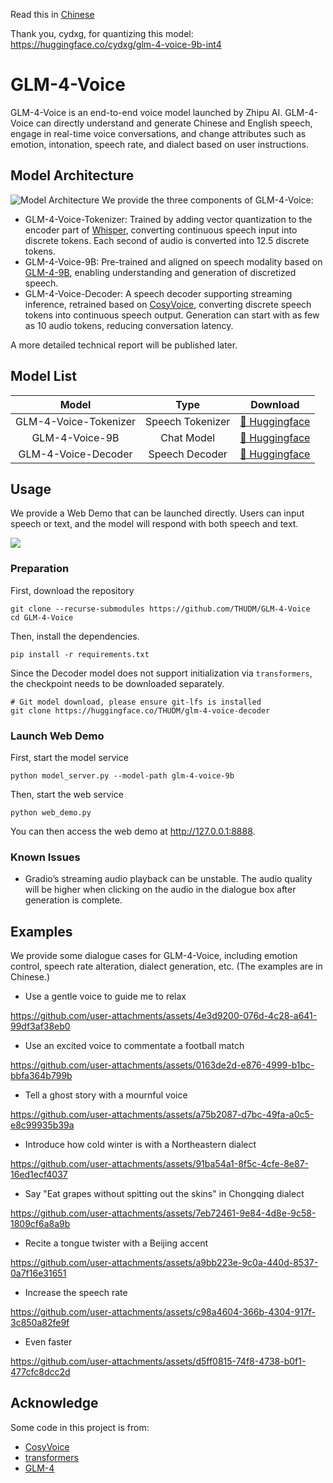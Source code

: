 Read this in [Chinese](./README_ch.md)

Thank you, cydxg, for quantizing this model: https://huggingface.co/cydxg/glm-4-voice-9b-int4

# GLM-4-Voice
GLM-4-Voice is an end-to-end voice model launched by Zhipu AI. GLM-4-Voice can directly understand and generate Chinese and English speech, engage in real-time voice conversations, and change attributes such as emotion, intonation, speech rate, and dialect based on user instructions.

## Model Architecture

![Model Architecture](./resources/architecture.jpeg)
We provide the three components of GLM-4-Voice:
* GLM-4-Voice-Tokenizer: Trained by adding vector quantization to the encoder part of [Whisper](https://github.com/openai/whisper), converting continuous speech input into discrete tokens. Each second of audio is converted into 12.5 discrete tokens.
* GLM-4-Voice-9B: Pre-trained and aligned on speech modality based on [GLM-4-9B](https://github.com/THUDM/GLM-4), enabling understanding and generation of discretized speech.
* GLM-4-Voice-Decoder: A speech decoder supporting streaming inference, retrained based on [CosyVoice](https://github.com/FunAudioLLM/CosyVoice), converting discrete speech tokens into continuous speech output. Generation can start with as few as 10 audio tokens, reducing conversation latency.

A more detailed technical report will be published later.

## Model List
|         Model         | Type |      Download      |
|:---------------------:| :---: |:------------------:|
| GLM-4-Voice-Tokenizer | Speech Tokenizer | [🤗 Huggingface](https://huggingface.co/THUDM/glm-4-voice-tokenizer) |
|    GLM-4-Voice-9B     | Chat Model |  [🤗 Huggingface](https://huggingface.co/cydxg/glm-4-voice-9b-int4)
| GLM-4-Voice-Decoder   | Speech Decoder |  [🤗 Huggingface](https://huggingface.co/THUDM/glm-4-voice-decoder)

## Usage
We provide a Web Demo that can be launched directly. Users can input speech or text, and the model will respond with both speech and text.

![](resources/web_demo.png)

### Preparation
First, download the repository
```shell
git clone --recurse-submodules https://github.com/THUDM/GLM-4-Voice
cd GLM-4-Voice
```
Then, install the dependencies.
```shell
pip install -r requirements.txt
```
Since the Decoder model does not support initialization via `transformers`, the checkpoint needs to be downloaded separately.

```shell
# Git model download, please ensure git-lfs is installed
git clone https://huggingface.co/THUDM/glm-4-voice-decoder
```

### Launch Web Demo
First, start the model service
```shell
python model_server.py --model-path glm-4-voice-9b
```

Then, start the web service
```shell
python web_demo.py
```
You can then access the web demo at http://127.0.0.1:8888.

### Known Issues
* Gradio’s streaming audio playback can be unstable. The audio quality will be higher when clicking on the audio in the dialogue box after generation is complete.

## Examples
We provide some dialogue cases for GLM-4-Voice, including emotion control, speech rate alteration, dialect generation, etc. (The examples are in Chinese.)

* Use a gentle voice to guide me to relax

https://github.com/user-attachments/assets/4e3d9200-076d-4c28-a641-99df3af38eb0

* Use an excited voice to commentate a football match

https://github.com/user-attachments/assets/0163de2d-e876-4999-b1bc-bbfa364b799b

* Tell a ghost story with a mournful voice

https://github.com/user-attachments/assets/a75b2087-d7bc-49fa-a0c5-e8c99935b39a

* Introduce how cold winter is with a Northeastern dialect

https://github.com/user-attachments/assets/91ba54a1-8f5c-4cfe-8e87-16ed1ecf4037

* Say "Eat grapes without spitting out the skins" in Chongqing dialect

https://github.com/user-attachments/assets/7eb72461-9e84-4d8e-9c58-1809cf6a8a9b

* Recite a tongue twister with a Beijing accent

https://github.com/user-attachments/assets/a9bb223e-9c0a-440d-8537-0a7f16e31651

  * Increase the speech rate

https://github.com/user-attachments/assets/c98a4604-366b-4304-917f-3c850a82fe9f

  * Even faster

https://github.com/user-attachments/assets/d5ff0815-74f8-4738-b0f1-477cfc8dcc2d

## Acknowledge
Some code in this project is from:
* [CosyVoice](https://github.com/FunAudioLLM/CosyVoice)
* [transformers](https://github.com/huggingface/transformers)
* [GLM-4](https://github.com/THUDM/GLM-4)
